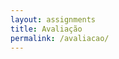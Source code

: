 ```yaml
---
layout: assignments
title: Avaliação
permalink: /avaliacao/
---
```

<!-- Você pode fazer o download das práticas aqui. Acesse a página de cada prática para mais informações. -->
